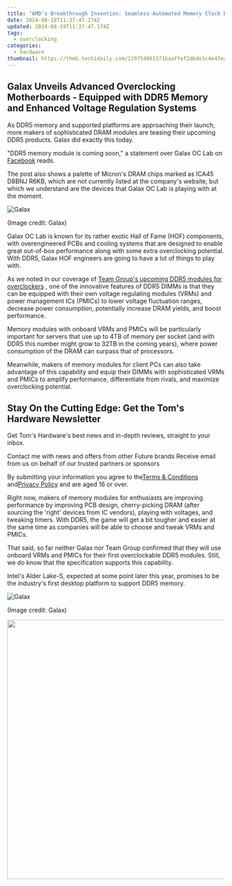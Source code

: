 ```yaml
---
title: "AMD's Breakthrough Invention: Seamless Automated Memory Clock Boosting Solution"
date: 2024-08-18T11:37:47.174Z
updated: 2024-08-19T11:37:47.174Z
tags:
  - overclocking
categories:
  - hardware
thumbnail: https://thmb.techidaily.com/219754861571baaffef2dbde1c4e47ea4bf551dd4082ac6c30e6e25f75285938.jpg
---
```


## Galax Unveils Advanced Overclocking Motherboards - Equipped with DDR5 Memory and Enhanced Voltage Regulation Systems

As DDR5 memory and supported platforms are approaching their launch, more makers of sophisticated DRAM modules are teasing their upcoming DDR5 products. Galax did exactly this today.

 "DDR5 memory module is coming soon," a statement over Galax OC Lab on [Facebook](https://www.facebook.com/galaxoc/posts/5653812481326138?%5F%5Fcft%5F%5F%5b0%5d=AZVwZLWZE7rfm6v-c7Mv31%5FYqiOI78Hd35TsTs2KW-7RX6lNzMsCoIsW4jnwnxy6GneoGAyeODdJA1xYYLAPYzZ2SnDWwsngZpwGMdT7-LFRwm4KGLqIogh32e94RXGKJ0haHqvjAMwSw3Z3mhmalRiY&%5F%5Ftn%5F%5F=%2CO%2CP-R) reads.

 The post also shows a palette of Micron's DRAM chips marked as ICA45 D8BNJ R6KB, which are not currently listed at the company's website, but which we understand are the devices that Galax OC Lab is playing with at the moment.

![Galax](https://cdn.mos.cms.futurecdn.net/oMpdjmpHdGoDDPi7Mxjb5D-320-80.png)

(Image credit: Galax)

 Galax OC Lab is known for its rather exotic Hall of Fame (HOF) components, with overengineered PCBs and cooling systems that are designed to enable great out-of-box performance along with some extra overclocking potential. With DDR5, Galax HOF engineers are going to have a lot of things to play with.

 As we noted in our coverage of [Team Group's upcoming DDR5 modules for overclockers](https://tools.techidaily.com) , one of the innovative features of DDR5 DIMMs is that they can be equipped with their own voltage regulating modules (VRMs) and power management ICs (PMICs) to lower voltage fluctuation ranges, decrease power consumption, potentially increase DRAM yields, and boost performance.

 Memory modules with onboard VRMs and PMICs will be particularly important for servers that use up to 4TB of memory per socket (and with DDR5 this number might grow to 32TB in the coming years), where power consumption of the DRAM can surpass that of processors.

 Meanwhile, makers of memory modules for client PCs can also take advantage of this capability and equip their DIMMs with sophisticated VRMs and PMICs to amplify performance, differentiate from rivals, and maximize overclocking potential.

## Stay On the Cutting Edge: Get the Tom's Hardware Newsletter

 Get Tom's Hardware's best news and in-depth reviews, straight to your inbox.

 Contact me with news and offers from other Future brands  Receive email from us on behalf of our trusted partners or sponsors

 By submitting your information you agree to the[Terms & Conditions](https://futureplc.com/terms-conditions/) and[Privacy Policy](https://futureplc.com/privacy-policy/) and are aged 16 or over.

 Right now, makers of memory modules for enthusiasts are improving performance by improving PCB design, cherry-picking DRAM (after sourcing the 'right' devices from IC vendors), playing with voltages, and tweaking timers. With DDR5, the game will get a bit tougher and easier at the same time as companies will be able to choose and tweak VRMs and PMICs.

 That said, so far neither Galax nor Team Group confirmed that they will use onboard VRMs and PMICs for their first overclockable DDR5 modules. Still, we do know that the specification supports this capability.

 Intel's Alder Lake-S, expected at some point later this year, promises to be the industry's first desktop platform to support DDR5 memory.

![Galax](https://cdn.mos.cms.futurecdn.net/rPUC35ad3cZ9mw5hsJzTsD-320-80.png)

(Image credit: Galax)

<ins class="adsbygoogle"
     style="display:block"
     data-ad-format="autorelaxed"
     data-ad-client="ca-pub-7571918770474297"
     data-ad-slot="1223367746"></ins>



<ins class="adsbygoogle"
     style="display:block"
     data-ad-client="ca-pub-7571918770474297"
     data-ad-slot="8358498916"
     data-ad-format="auto"
     data-full-width-responsive="true"></ins>



<!-- affiliate ads begin -->
<a href="https://turtlebeachus.sjv.io/c/5597632/1988416/23719" target="_top" id="1988416"><img src="//a.impactradius-go.com/display-ad/23719-1988416" border="0" alt="" width="600" height="600"/></a><img height="0" width="0" src="https://imp.pxf.io/i/5597632/1988416/23719" style="position:absolute;visibility:hidden;" border="0" />
<!-- affiliate ads end -->